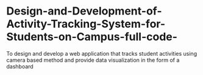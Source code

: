 # Design-and-Development-of-Activity-Tracking-System-for-Students-on-Campus-full-code-
To design and develop a web application that tracks student activities using camera based method and provide data visualization in the form of a dashboard  
